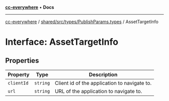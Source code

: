 [**cc-everywhere**](../../../../../index.md) • **Docs**

***

[cc-everywhere](../../../../../index.md) / [shared/src/types/PublishParams.types](../index.md) / AssetTargetInfo

# Interface: AssetTargetInfo

## Properties

| Property | Type | Description |
| ------ | ------ | ------ |
| `clientId` | `string` | Client id of the application to navigate to. |
| `url` | `string` | URL of the application to navigate to. |
